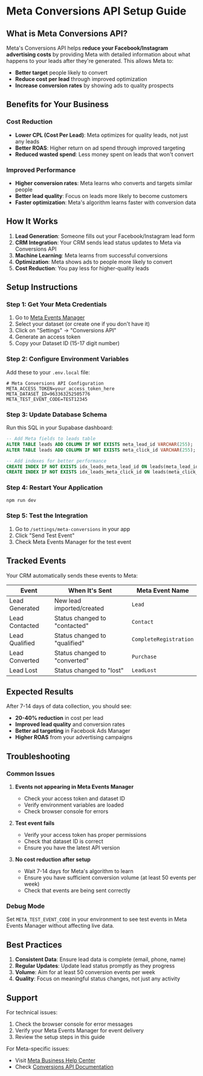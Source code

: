 # Meta Conversions API Setup Guide

## What is Meta Conversions API?

Meta's Conversions API helps **reduce your Facebook/Instagram advertising costs** by providing Meta with detailed information about what happens to your leads after they're generated. This allows Meta to:

- **Better target** people likely to convert
- **Reduce cost per lead** through improved optimization
- **Increase conversion rates** by showing ads to quality prospects

## Benefits for Your Business

### Cost Reduction
- **Lower CPL (Cost Per Lead)**: Meta optimizes for quality leads, not just any leads
- **Better ROAS**: Higher return on ad spend through improved targeting
- **Reduced wasted spend**: Less money spent on leads that won't convert

### Improved Performance
- **Higher conversion rates**: Meta learns who converts and targets similar people
- **Better lead quality**: Focus on leads more likely to become customers
- **Faster optimization**: Meta's algorithm learns faster with conversion data

## How It Works

1. **Lead Generation**: Someone fills out your Facebook/Instagram lead form
2. **CRM Integration**: Your CRM sends lead status updates to Meta via Conversions API
3. **Machine Learning**: Meta learns from successful conversions
4. **Optimization**: Meta shows ads to people more likely to convert
5. **Cost Reduction**: You pay less for higher-quality leads

## Setup Instructions

### Step 1: Get Your Meta Credentials

1. Go to [Meta Events Manager](https://business.facebook.com/events_manager2)
2. Select your dataset (or create one if you don't have it)
3. Click on "Settings" → "Conversions API"
4. Generate an access token
5. Copy your Dataset ID (15-17 digit number)

### Step 2: Configure Environment Variables

Add these to your `.env.local` file:

```env
# Meta Conversions API Configuration
META_ACCESS_TOKEN=your_access_token_here
META_DATASET_ID=963363252505776
META_TEST_EVENT_CODE=TEST12345
```

### Step 3: Update Database Schema

Run this SQL in your Supabase dashboard:

```sql
-- Add Meta fields to leads table
ALTER TABLE leads ADD COLUMN IF NOT EXISTS meta_lead_id VARCHAR(255);
ALTER TABLE leads ADD COLUMN IF NOT EXISTS meta_click_id VARCHAR(255);

-- Add indexes for better performance
CREATE INDEX IF NOT EXISTS idx_leads_meta_lead_id ON leads(meta_lead_id);
CREATE INDEX IF NOT EXISTS idx_leads_meta_click_id ON leads(meta_click_id);
```

### Step 4: Restart Your Application

```bash
npm run dev
```

### Step 5: Test the Integration

1. Go to `/settings/meta-conversions` in your app
2. Click "Send Test Event"
3. Check Meta Events Manager for the test event

## Tracked Events

Your CRM automatically sends these events to Meta:

| Event | When It's Sent | Meta Event Name |
|-------|----------------|-----------------|
| Lead Generated | New lead imported/created | `Lead` |
| Lead Contacted | Status changed to "contacted" | `Contact` |
| Lead Qualified | Status changed to "qualified" | `CompleteRegistration` |
| Lead Converted | Status changed to "converted" | `Purchase` |
| Lead Lost | Status changed to "lost" | `LeadLost` |

## Expected Results

After 7-14 days of data collection, you should see:

- **20-40% reduction** in cost per lead
- **Improved lead quality** and conversion rates
- **Better ad targeting** in Facebook Ads Manager
- **Higher ROAS** from your advertising campaigns

## Troubleshooting

### Common Issues

1. **Events not appearing in Meta Events Manager**
   - Check your access token and dataset ID
   - Verify environment variables are loaded
   - Check browser console for errors

2. **Test event fails**
   - Verify your access token has proper permissions
   - Check that dataset ID is correct
   - Ensure you have the latest API version

3. **No cost reduction after setup**
   - Wait 7-14 days for Meta's algorithm to learn
   - Ensure you have sufficient conversion volume (at least 50 events per week)
   - Check that events are being sent correctly

### Debug Mode

Set `META_TEST_EVENT_CODE` in your environment to see test events in Meta Events Manager without affecting live data.

## Best Practices

1. **Consistent Data**: Ensure lead data is complete (email, phone, name)
2. **Regular Updates**: Update lead status promptly as they progress
3. **Volume**: Aim for at least 50 conversion events per week
4. **Quality**: Focus on meaningful status changes, not just any activity

## Support

For technical issues:
1. Check the browser console for error messages
2. Verify your Meta Events Manager for event delivery
3. Review the setup steps in this guide

For Meta-specific issues:
- Visit [Meta Business Help Center](https://www.facebook.com/business/help)
- Check [Conversions API Documentation](https://developers.facebook.com/docs/marketing-api/conversions-api) 
